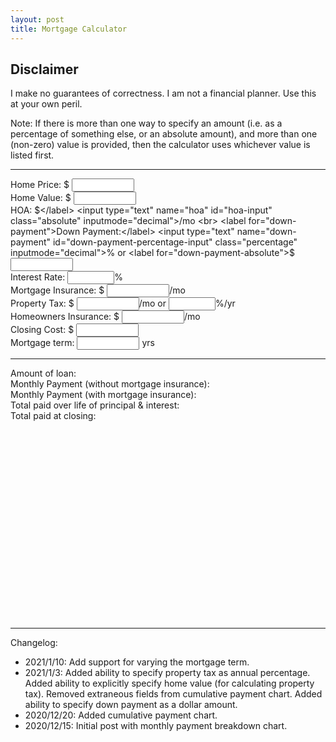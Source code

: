 ```yaml
---
layout: post
title: Mortgage Calculator
---
```


## Disclaimer
I make no guarantees of correctness. I am not a financial planner. Use this at your own peril.

Note: If there is more than one way to specify an amount (i.e. as a
percentage of something else, or an absolute amount), and more than one
(non-zero) value is provided, then the calculator uses whichever value is
listed first.

<style>
  .absolute {
    width: 100px;
  }
  .percentage {
    width: 75px;
  }
</style>

<hr>

<label for="price">Home Price: $</label>
<input type="text" name="price" id="price-input" class="absolute" inputmode="decimal">
<br>
<label for="home-value">Home Value: $</label>
<input type="text" name="home-value" id="home-value-input" class="absolute" inputmode="decimal">
<span id='home-value-hint'></span>
<br>
<label for="HOA">HOA: $</label>
<input type="text" name="hoa" id="hoa-input" class="absolute" inputmode="decimal">/mo
<br>
<label for="down-payment">Down Payment:</label>
<input type="text" name="down-payment" id="down-payment-percentage-input" class="percentage" inputmode="decimal">%
or <label for="down-payment-absolute">$</label>
<input type="text" name="down-paymentabsolute" id="down-payment-absolute-input" class="absolute" inputmode="decimal">
<span id='down-payment-hint'></span>
<br>
<label for="interest-rate">Interest Rate:</label>
<input type="text" name="interest-rate" id="interest-rate-input" class="percentage" inputmode="decimal">%
<br>
<label for="mortgage-insurance">Mortgage Insurance: $</label>
<input type="text" name="mortgage-insurance" id="mortgage-insurance-input" class="absolute" inputmode="decimal">/mo
<br>
<label for="property-tax">Property Tax: $</label>
<input type="text" name="property-tax-absolute" id="property-tax-absolute-input" class="absolute" inputmode="decimal">/mo
or
<input type="text" name="property-tax-percentage" id="property-tax-percentage-input" class="percentage" inputmode="decimal">%/yr
<span id='property-tax-percentage-hint'></span>
<br>
<label for="homeowners-insurance">Homeowners Insurance: $</label>
<input type="text" name="homeowners-insurance" id="homeowners-insurance-input" class="absolute" inputmode="decimal">/mo
<br>
<label for="closing-cost">Closing Cost: $</label>
<input type="text" name="closing-cost" id="closing-cost-input" class="absolute" inputmode="decimal">
<br>
<label for="mortgage-term">Mortgage term: </label>
<input type="text" name="mortgage-term" id="mortgage-term-input" class="absolute" inputmode="decimal"> yrs
<span id='mortgage-term-hint'></span>
<br>
<hr>

<div><span>Amount of loan: </span><span id="loan-amount-output"></span></div>
<div><span>Monthly Payment<span id="monthly-payment-without-pmi-span"> (without mortgage insurance)</span>: </span><span id="monthly-payment-output"></span></div>
<div id="monthly-payment-pmi-div"><span>Monthly Payment (with mortgage insurance): </span><span id="monthly-payment-pmi-output"></span></div>
<div><span>Total paid over life of principal & interest: </span><span id="lifetime-payment-output"></span></div>
<div><span>Total paid at closing: </span><span id="purchase-payment-output"></span></div>

<div id="schedule_viz">
  <svg id="schedule_svg"></svg>
</div>
<br>
<div id="cumulative_viz">
  <svg id="cumulative_svg"></svg>
</div>

<hr>
Changelog:
<ul>
  <li>2021/1/10: Add support for varying the mortgage term.
  <li>2021/1/3: Added ability to specify property tax as annual percentage. Added ability to explicitly specify home value (for calculating property tax). Removed extraneous fields from cumulative payment chart. Added ability to specify down payment as a dollar amount.</li>
  <li>2020/12/20: Added cumulative payment chart.</li>
  <li>2020/12/15: Initial post with monthly payment breakdown chart.</li>
</ul>

<script src="https://d3js.org/d3.v6.min.js"></script>
<script src="{{ site.baseurl }}/assets/js/mortgage.js"></script>
